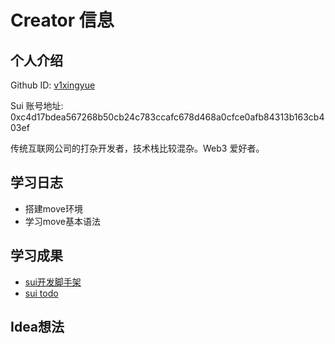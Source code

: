 # Creator 信息

## 个人介绍

Github ID: [v1xingyue](https://github.com/v1xingyue)

Sui 账号地址: 0xc4d17bdea567268b50cb24c783ccafc678d468a0cfce0afb84313b163cb403ef

传统互联网公司的打杂开发者，技术栈比较混杂。Web3 爱好者。

## 学习日志

- 搭建move环境
- 学习move基本语法

## 学习成果

- [sui开发脚手架](https://github.com/v1xingyue/scaffold-sui)
- [sui todo](https://github.com/v1xingyue/sui-todo)

## Idea想法
